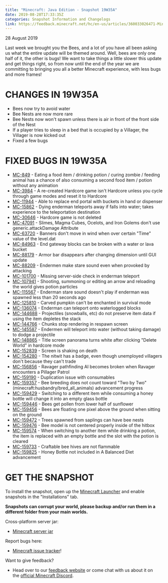 ```yaml
---
title: "Minecraft: Java Edition - Snapshot 19W35A"
date: 2019-08-28T17:33:35Z
categories: Snapshot Information and Changelogs
link: https://feedback.minecraft.net/hc/en-us/articles/360033026471-Minecraft-Java-Edition-Snapshot-19W35A
---
```


28 August 2019

Last week we brought you the Bees, and a lot of you have all been asking us what the entire update will be themed around. Well, bees are only one half of it, the other is bugs! We want to take things a little slower this update and get things right, so from now until the end of the year we are committing to bringing you all a better Minecraft experience, with less bugs and more frames!

# CHANGES IN 19W35A

-   Bees now try to avoid water
-   Bee Nests are now more rare
-   Bee Nests now won\'t spawn unless there is air in front of the front side of the Nest
-   If a player tries to sleep in a bed that is occupied by a Villager, the Villager is now kicked out
-   Fixed a few bugs

# FIXED BUGS IN 19W35A

-   [MC-849](https://bugs.mojang.com/browse/MC-849) - Eating a food item / drinking potion / curing zombie / feeding animal has a chance of also consuming a second food item / potion without any animation
-   [MC-3984](https://bugs.mojang.com/browse/MC-3984) - A re-created Hardcore game isn't Hardcore unless you cycle through game modes and reset it to Hardcore
-   [MC-11944](https://bugs.mojang.com/browse/MC-11944) - Able to replace end portal with buckets in hand or dispenser
-   [MC-15862](https://bugs.mojang.com/browse/MC-15862) - Dying enderman teleports away if falls into water; takes experience to the teleportation destination
-   [MC-30646](https://bugs.mojang.com/browse/MC-30646) - Hardcore game is not deleted
-   [MC-47091](https://bugs.mojang.com/browse/MC-47091) - Slimes, Magma Cubes, Ocelots, and Iron Golems don't use generic.attackDamage Attribute
-   [MC-63720](https://bugs.mojang.com/browse/MC-63720) - Banners don't move in wind when over certain "Time" value of the level.dat
-   [MC-84963](https://bugs.mojang.com/browse/MC-84963) - End gateway blocks can be broken with a water or lava bucket
-   [MC-88179](https://bugs.mojang.com/browse/MC-88179) - Armor bar disappears after changing dimension until GUI update
-   [MC-88209](https://bugs.mojang.com/browse/MC-88209) - Endermen make stare sound even when provoked by attacking
-   [MC-101700](https://bugs.mojang.com/browse/MC-101700) - Missing server-side check in enderman teleport
-   [MC-107941](https://bugs.mojang.com/browse/MC-107941) - Shooting, summoning or editing an arrow and reloading the world gives potion particles
-   [MC-115567](https://bugs.mojang.com/browse/MC-115567) - Enderman stare sound doesn't play if enderman was spawned less than 20 seconds ago
-   [MC-125810](https://bugs.mojang.com/browse/MC-125810) - Carved pumpkin can't be enchanted in survival mode
-   [MC-136074](https://bugs.mojang.com/browse/MC-136074) - Enderman can teleport onto waterlogged blocks
-   [MC-144688](https://bugs.mojang.com/browse/MC-144688) - Projectiles (snowballs, etc) do not preserve item data if using the item depletes the stack
-   [MC-144766](https://bugs.mojang.com/browse/MC-144766) - Chunks stop rendering in respawn screen
-   [MC-145587](https://bugs.mojang.com/browse/MC-145587) - Endermen will teleport into water (without taking damage) to dodge a projectile
-   [MC-148865](https://bugs.mojang.com/browse/MC-148865) - Title screen panorama turns white after clicking "Delete World" in hardcore mode
-   [MC-152839](https://bugs.mojang.com/browse/MC-152839) - Screen is shaking on death
-   [MC-154280](https://bugs.mojang.com/browse/MC-154280) - The nitwit has a badge, even though unemployed villagers don\'t because they can\'t trade
-   [MC-156856](https://bugs.mojang.com/browse/MC-156856) - Ravager pathfinding AI becomes broken when Ravager encounters a Pillager Patrol
-   [MC-159190](https://bugs.mojang.com/browse/MC-159190) - Duplication issue with consumables
-   [MC-159357](https://bugs.mojang.com/browse/MC-159357) - Bee breeding does not count toward "Two by Two" (minecraft:husbandry/bred_all_animals) advancement progress
-   [MC-159429](https://bugs.mojang.com/browse/MC-159429) - Switching to a different item while consuming a honey bottle will change it into an empty glass bottle
-   [MC-159446](https://bugs.mojang.com/browse/MC-159446) - Bees get pollen from lower half of sunflower
-   [MC-159456](https://bugs.mojang.com/browse/MC-159456) - Bees are floating one pixel above the ground when sitting on the ground
-   [MC-159472](https://bugs.mojang.com/browse/MC-159472) - Trees spawned from saplings can have bee nests
-   [MC-159476](https://bugs.mojang.com/browse/MC-159476) - Bee model is not centered properly inside of the hitbox
-   [MC-159574](https://bugs.mojang.com/browse/MC-159574) - When switching to another item while drinking a potion, the item is replaced with an empty bottle and the slot with the potion is cleared
-   [MC-159733](https://bugs.mojang.com/browse/MC-159733) - Craftable bee hives are not flammable
-   [MC-159825](https://bugs.mojang.com/browse/MC-159825) - Honey Bottle not included in A Balanced Diet advancement

# GET THE SNAPSHOT

To install the snapshot, open up the [Minecraft Launcher](https://www.minecraft.net/download.html) and enable snapshots in the \"Installations\" tab.

**Snapshots can corrupt your world, please backup and/or run them in a different folder from your main worlds.**

Cross-platform server jar:

-   [Minecraft server jar](https://launcher.mojang.com/v1/objects/e0bfc54b4b424c43b1fe5b833d68e35d031a481d/server.jar)

Report bugs here:

-   [Minecraft issue tracker](https://bugs.mojang.com/browse/MC)!

Want to give feedback?

-   Head over to our [feedback website](http://aka.ms/snapshotfeedback) or come chat with us about it on the [official Minecraft Discord](https://discordapp.com/invite/minecraft).
